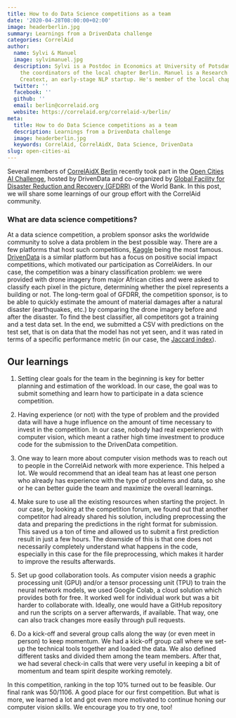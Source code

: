 ```yaml
---
title: How to do Data Science competitions as a team
date: '2020-04-28T08:00:00+02:00'
image: headerberlin.jpg
summary: Learnings from a DrivenData challenge
categories: CorrelAid
author:
  name: Sylvi & Manuel
  image: sylvimanuel.jpg
  description: Sylvi is a Postdoc in Economics at University of Potsdam and one of
    the coordinators of the local chapter Berlin. Manuel is a Research Engineer at
    Creatext, an early-stage NLP startup. He's member of the local chapter Berlin.
  twitter: ''
  facebook: ''
  github: ''
  email: berlin@correlaid.org
  website: https://correlaid.org/correlaid-x/berlin/
meta:
  title: How to do Data Science competitions as a team
  description: Learnings from a DrivenData challenge
  image: headerberlin.jpg
  keywords: CorrelAid, CorrelAidX, Data Science, DrivenData
slug: open-cities-ai
---
```


Several members of [CorrelAidX Berlin](/en/correlaid-x/berlin) recently took part in the [Open Cities AI Challenge](https://www.drivendata.org/competitions/60/building-segmentation-disaster-resilience/page/151/), hosted by DrivenData and co-organized by [Global Facility for Disaster Reduction and Recovery (GFDRR)](https://www.gfdrr.org/en) of the World Bank. In this post, we will share some learnings of our group effort with the CorrelAid community.


### What are data science competitions?

At a data science competition, a problem sponsor asks the worldwide community to solve a data problem in the best possible way. There are a few platforms that host such competitions, [Kaggle](https://kaggle.com) being the most famous. [DrivenData](https://www.drivendata.org/competitions/) is a similar platform but has a focus on positive social impact competitions, which motivated our participation as CorrelAiders. In our case, the competition was a binary classification problem: we were provided with drone imagery from major African cities and were asked to classify each pixel in the picture, determining whether the pixel represents a building or not. The long-term goal of GFDRR, the competition sponsor, is to be able to quickly estimate the amount of material damages after a natural disaster (earthquakes, etc.) by comparing the drone imagery before and after the disaster. To find the best classifier, all competitors got a training and a test data set. In the end, we submitted a CSV with predictions on the test set, that is on data that the model has not yet seen, and it was rated in terms of a specific performance metric (in our case, the [Jaccard index](https://en.wikipedia.org/wiki/Jaccard_index)).


## Our learnings

1. Setting clear goals for the team in the beginning is key for better planning and estimation of the workload. In our case, the goal was to submit something and learn how to participate in a data science competition.

2. Having experience (or not) with the type of problem and the provided data will have a huge influence on the amount of time necessary to invest in the competition. In our case, nobody had real experience with computer vision, which meant a rather high time investment to produce code for the submission to the DrivenData competition.

3. One way to learn more about computer vision methods was to reach out to people in the CorrelAid network with more experience. This helped a lot. We would recommend that an ideal team has at least one person who already has experience with the type of problems and data, so she or he can better guide the team and maximize the overall learnings.

4. Make sure to use all the existing resources when starting the project. In our case, by looking at the competition forum, we found out that another competitor had already shared his solution, including preprocessing the data and preparing the predictions in the right format for submission. This saved us a ton of time and allowed us to submit a first prediction result in just a few hours. The downside of this is that one does not necessarily completely understand what happens in the code, especially in this case for the file preprocessing, which makes it harder to improve the results afterwards.

5. Set up good collaboration tools. As computer vision needs a graphic processing unit (GPU) and/or a tensor processing unit (TPU) to train the neural network models, we used Google Colab, a cloud solution which provides both for free. It worked well for individual work but was a bit harder to collaborate with. Ideally, one would have a GitHub repository and run the scripts on a server afterwards, if available. That way, one can also track changes more easily through pull requests.

6. Do a kick-off and several group calls along the way (or even meet in person) to keep momentum. We had a kick-off group call where we set-up the technical tools together and loaded the data. We also defined different tasks and divided them among the team members. After that, we had several check-in calls that were very useful in keeping a bit of momentum and team spirit despite working remotely.

In this competition, ranking in the top 10% turned out to be feasible. Our final rank was 50/1106. A good place for our first competition. But what is more, we learned a lot and got even more motivated to continue honing our computer vision skills. We encourage you to try one, too!


